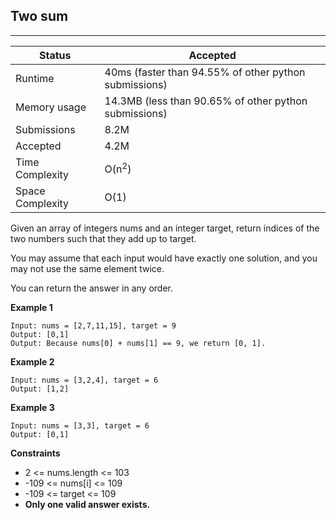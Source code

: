 ## Two sum
---------
| Status | Accepted |
| --- | --- |
| Runtime | 40ms (faster than 94.55% of other python submissions) |
| Memory usage | 14.3MB (less than 90.65% of other python submissions) |
| Submissions | 8.2M |
| Accepted | 4.2M |
| Time Complexity | O(n<sup>2</sup>) |
| Space Complexity | O(1) |

Given an array of integers nums and an integer target, return indices of the two numbers such that they add up to target.

You may assume that each input would have exactly one solution, and you may not use the same element twice.

You can return the answer in any order.

**Example 1**
```
Input: nums = [2,7,11,15], target = 9
Output: [0,1]
Output: Because nums[0] + nums[1] == 9, we return [0, 1].
```

**Example 2**
```
Input: nums = [3,2,4], target = 6
Output: [1,2]
```

**Example 3**
```
Input: nums = [3,3], target = 6
Output: [0,1]
```

**Constraints**
- 2 <= nums.length <= 103
- -109 <= nums[i] <= 109
- -109 <= target <= 109
- **Only one valid answer exists.**
